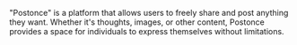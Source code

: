 "Postonce" is a platform that allows users to freely share and post anything they want. Whether it's thoughts, images, or other content, Postonce provides a space for individuals to express themselves without limitations.
